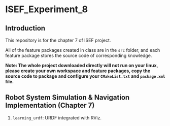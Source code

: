 # ISEF_Experiment_8
## Introduction
This repository is for the chapter 7 of ISEF project.

All of the feature packages created in class are in the `src` folder, and each feature package stores the source code of corresponding knowledge.

**Note: The whole project downloaded directly will not run on your linux, please create your own workspace and feature packages, copy the source code to package and configure your `CMakeList.txt` and `package.xml` file.**

## Robot System Simulation & Navigation Implementation (Chapter 7)
1. `learning_urdf`: URDF integrated with RViz.